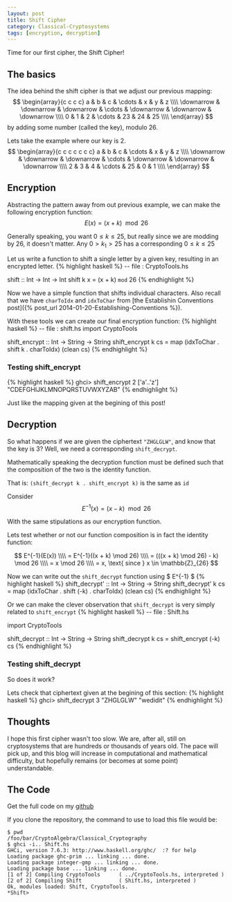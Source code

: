 ```yaml
---
layout: post
title: Shift Cipher
category: Classical-Cryptosystems
tags: [encryption, decryption]
---
```


Time for our first cipher, the Shift Cipher!



## The basics

The idea behind the shift cipher is that we adjust our previous mapping:
$$
\begin{array}{c c c c}
 a & b & c & \cdots & x & y & z \\\\
 \downarrow & \downarrow & \downarrow & \cdots & \downarrow & \downarrow & \downarrow \\\\
 0 & 1 & 2 & \cdots & 23 & 24 & 25 \\\\
 \end{array}
$$
by adding some number (called the key), modulo 26.

Lets take the example where our key is 2.
$$
\begin{array}{c c c c c c c}
 a & b & c & \cdots & x & y & z \\\\
 \downarrow & \downarrow & \downarrow & \cdots & \downarrow & \downarrow & \downarrow \\\\
 2 & 3 & 4 & \cdots & 25 & 0 & 1 \\\\
 \end{array}
$$

## Encryption

Abstracting the pattern away from out previous example, we can make the
following encryption function:
$$
E(x) = (x + k) \mod 26
$$

Generally speaking, you want $0 \leq k \leq 25$, but really since we are modding
by 26, it doesn't matter.  Any $0 > k_1 > 25$ has a corresponding
$0 \leq k \leq 25$


Let us write a function to shift a single letter by a given key, resulting
in an encrypted letter.
{% highlight haskell %}
-- file : CryptoTools.hs

shift :: Int -> Int -> Int
shift k x = (x + k) `mod` 26
{% endhighlight %}

Now we have a simple function that shifts individual characters.
Also recall that we have `charToIdx` and `idxToChar` from
[the Establishin Conventions post]({% post_url
2014-01-20-Establishing-Conventions %}).

With these tools we can create our final encryption function:
{% highlight haskell %}
-- file : shift.hs
import CryptoTools

shift_encrypt :: Int -> String -> String
shift_encrypt k cs = map (idxToChar . shift k . charToIdx) (clean cs)
{% endhighlight %}

### Testing shift_encrypt
{% highlight haskell %}
ghci> shift_encrypt 2 ['a'..'z']
"CDEFGHIJKLMNOPQRSTUVWXYZAB"
{% endhighlight %}

Just like the mapping given at the begining of this post!

## Decryption

So what happens if we are given the ciphertext `"ZHGLGLW"`, and know that the
key is 3? Well, we need a corresponding `shift_decrypt`.

Mathematically speaking the decryption function must be defined such that
the composition of the two is the identity function.

That is: `(shift_decrypt k . shift_encrypt k)` is the same as `id`

Consider
$$
E^{-1}(x) = (x - k) \mod 26
$$

With the same stipulations as our encryption function.

Lets test whether or not our function composition is in fact the identity
function:

$$
E^{-1}(E(x))
\\\\ = E^{-1}((x + k) \mod 26)
\\\\ = (((x + k) \mod 26) - k) \mod 26
\\\\ = x \mod 26
\\\\ = x,  \text{    since } x \in \mathbb{Z}_{26}
$$

Now we can write out the `shift_decrypt` function using $ E^{-1} $
{% highlight haskell %}
shift_decrypt' :: Int -> String -> String
shift_decrypt' k cs = map (idxToChar . shift (-k) . charToIdx) (clean cs)
{% endhighlight %}

Or we can make the clever observation that `shift_decrypt` is very simply
related to `shift_encrypt`
{% highlight haskell %}
-- file : Shift.hs

import CryptoTools

shift_decrypt :: Int -> String -> String
shift_decrypt k cs = shift_encrypt (-k) cs
{% endhighlight %}

### Testing shift_decrypt

So does it work?

Lets check that ciphertext given at the begining of this section:
{% highlight haskell %}
ghci> shift_decrypt 3 "ZHGLGLW"
"wedidit"
{% endhighlight %}

## Thoughts

I hope this first cipher wasn't too slow.  We are, after all, still on
cryptosystems that are hundreds or thousands of years old.  The pace will pick
up, and this blog will increase in computational and mathematical difficulty,
but hopefully remains (or becomes at some point) understandable.

## The Code
Get the full code on my
[github](https://github.com/mgaut72/CryptoAlgebra/blob/master/Classical_Cryptography/Shift.hs)

If you clone the repository, the command to use to load this file would be:
```
$ pwd
/foo/bar/CryptoAlgebra/Classical_Cryptography
$ ghci -i.. Shift.hs
GHCi, version 7.6.3: http://www.haskell.org/ghc/  :? for help
Loading package ghc-prim ... linking ... done.
Loading package integer-gmp ... linking ... done.
Loading package base ... linking ... done.
[1 of 2] Compiling CryptoTools      ( ../CryptoTools.hs, interpreted )
[2 of 2] Compiling Shift            ( Shift.hs, interpreted )
Ok, modules loaded: Shift, CryptoTools.
*Shift>
```


